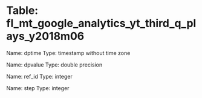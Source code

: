 Table: fl_mt_google_analytics_yt_third_q_plays_y2018m06
=======================================================

Name: dptime
Type: timestamp without time zone

Name: dpvalue
Type: double precision

Name: ref_id
Type: integer

Name: step
Type: integer

